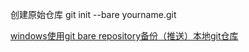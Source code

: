 创建原始仓库
git init --bare yourname.git

[windows使用git bare repository备份（推送）本地git仓库](https://baijiahao.baidu.com/s?id=1675163380173713198)  


